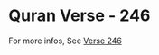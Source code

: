 # Quran Verse - 246 

For more infos, See [Verse 246](https://www.quranbookk.com/quran/search?q=246)